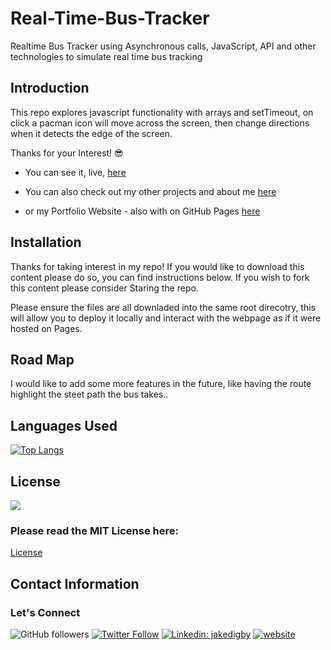 # Real-Time-Bus-Tracker
Realtime Bus Tracker using Asynchronous calls, JavaScript, API and other technologies to simulate real time bus tracking

## Introduction

This repo explores javascript functionality with arrays and setTimeout, on click a pacman icon will move across the screen, then change directions when it detects the edge of the screen.

Thanks for your Interest! 😎
- You can see it, live, [here](https://digby-j.github.io/Real-TimeBus-Tracker/)

- You can also check out my other projects and about me [here](https://github.com/digby-j)

- or my Portfolio Website - also with on GitHub Pages [here](https://digby-j.github.io/)

## Installation

Thanks for taking interest in my repo! If you would like to download this content please do so, you can find instructions below. If you wish to fork this content please consider Staring the repo.

Please ensure the files are all downladed into the same root direcotry, this will allow you to deploy it locally and interact with the webpage as if it were hosted on Pages.

## Road Map

I would like to add some more features in the future, like having the route highlight the steet path the bus takes..

## Languages Used

[![Top Langs](https://github-readme-stats.vercel.app/api/top-langs/?username=digby-j&exclude_repo=digby-j,digby-j.github.io,Shopping-Cart,eyes,PacMan&layout=compact)](https://github.com/digby-j/Real-Time-Bus-Tracker/github-readme-stats)

## License
![](https://img.shields.io/github/license/digby-j/Real-Time-Bus-Tracker)

### Please read the MIT License here:
[License](https://github.com/digby-j/Real-Time-Bus-Tracker/blob/main/LICENSE)

## Contact Information
### Let's Connect

![GitHub followers](https://img.shields.io/github/followers/digby-j?label=Follow&style=social)
[![Twitter Follow](https://img.shields.io/twitter/follow/JakeDigby?label=Follow)](https://twitter.com/intent/follow?screen_name=JakeDigby)
[![Linkedin: jakedigby](https://img.shields.io/badge/-jakedigby-blue?style=flat-square&logo=Linkedin&logoColor=white&link=https://www.linkedin.com/in/akedigby/)](https://www.linkedin.com/in/jakedigby/)
[![website](https://img.shields.io/badge/jakedigby-46a2f1.svg?&style=flat-square&logo=firefox&logoColor=white&link=https://jakedigby.com/)](https://jakedigby.com/)